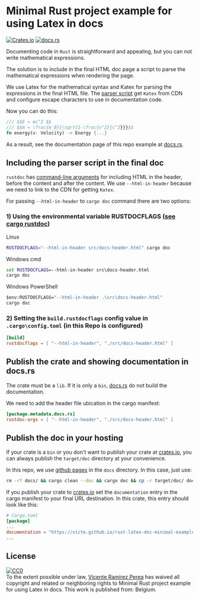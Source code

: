 # Minimal Rust project example for using Latex in docs

[![Crates.io](https://img.shields.io/crates/v/rust-latex-doc-minimal-example?color=green&style=for-the-badge)](https://crates.io/crates/rust-latex-doc-minimal-example)
[![docs.rs](https://img.shields.io/badge/docs.rs-latest-green?style=for-the-badge)](https://docs.rs/rust-latex-doc-minimal-example/)

Documenting code in `Rust` is straightforward and appealing, but you can not write mathematical expressions.

The solution is to include in the final HTML doc page a script to parse the mathematical expressions when rendering the page.

We use Latex for the mathematical syntax and Katex for parsing the expressions in the final HTML file. The [parser script](./src/docs-header.html) get `Katex` from CDN and configure escape characters to use in documentation code.

Now you can do this:

```rust
/// $$E = mc^2 $$
/// $$m = \frac{m_0}{\sqrt{1-\frac{v^2}{c^2}}}$$
fn energy(v: Velocity) -> Energy {...}
```

As a result, see the documentation page of this repo example at [docs.rs](https://docs.rs/rust-latex-doc-minimal-example/).

## Including the parser script in the final doc

`rustdoc` has [command-line arguments](https://doc.rust-lang.org/rustdoc/command-line-arguments.html#--html-in-header-include-more-html-in-head) for including HTML in the header, before the content and after the content. We use `--html-in-header` because we need to link to the CDN for getting `Katex`.

For passing `--html-in-header` to `cargo doc` command there are two options:

### 1) Using the environmental variable RUSTDOCFLAGS ([see cargo rustdoc](https://doc.rust-lang.org/cargo/commands/cargo-rustdoc.html))

Linux

```sh
RUSTDOCFLAGS="--html-in-header src/docs-header.html" cargo doc
```

Windows cmd

```bat
set RUSTDOCFLAGS=--html-in-header src\docs-header.html
cargo doc
```

Windows PowerShell

```bat
$env:RUSTDOCFLAGS="--html-in-header .\src\docs-header.html"
cargo doc
```

### 2) Setting the `build.rustdocflags` config value in `.cargo\config.toml` (in this Repo is configured)

```toml
[build]
rustdocflags = [ "--html-in-header", "./src/docs-header.html" ]
```

## Publish the crate and showing documentation in docs.rs

The crate must be a `lib`. If it is only a `bin`, [docs.rs](https://docs.rs) do not build the documentation.

We need to add the header file ubication in the cargo manifest:
 
```toml
[package.metadata.docs.rs]
rustdoc-args = [ "--html-in-header", "./src/docs-header.html" ]
```

## Publish the doc in your hosting

If your crate is a `bin` or you don't want to publish your crate at [crates.io](https://crates.io), you can always publish the `target/doc` directory at your convenience.

In this repo, we use [github pages](https://pages.github.com/) in the `docs` directory. In this case, just use:

```sh
rm -rf docs/ && cargo clean --doc && cargo doc && cp -r target/doc/ docs/
```

If you publish your crate to [crates.io](https://crates.io) set the `documentation` entry in the cargo manifest to your final URL destination. In this crate, this entry should look like this:

```toml
# Cargo.toml
[package]
...
documentation = "https://victe.github.io/rust-latex-doc-minimal-example/rust_latex_doc_minimal_example/"
...
```

## License

<p xmlns:dct="http://purl.org/dc/terms/" xmlns:vcard="http://www.w3.org/2001/vcard-rdf/3.0#">
  <a rel="license"
     href="http://creativecommons.org/publicdomain/zero/1.0/">
    <img src="https://licensebuttons.net/p/zero/1.0/88x31.png" style="border-style: none;" alt="CC0" />
  </a>
  <br />
  To the extent possible under law,
  <a rel="dct:publisher"
     href="https://github.com/victe/rust-latex-doc-minimal-example">
    <span property="dct:title">Vicente Ramírez Perea</span></a>
  has waived all copyright and related or neighboring rights to
  <span property="dct:title">Minimal Rust project example for using Latex in docs</span>.
This work is published from:
<span property="vcard:Country" datatype="dct:ISO3166"
      content="BE" about="https://github.com/victe/rust-latex-doc-minimal-example">
  Belgium</span>.
</p>